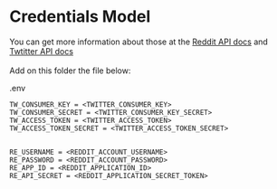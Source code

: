 # Credentials Model
You can get more information about those at the <a href="https://www.reddit.com/dev/api/">Reddit API docs</a> and <a href="https://developer.twitter.com/en/docs.html">Twtitter API docs</a>
<br><br>Add on this folder the file below:


.env

```
TW_CONSUMER_KEY = <TWITTER_CONSUMER_KEY>
TW_CONSUMER_SECRET = <TWITTER_CONSUMER_KEY_SECRET>
TW_ACCESS_TOKEN = <TWITTER_ACCESS_TOKEN>
TW_ACCESS_TOKEN_SECRET = <TWITTER_ACCESS_TOKEN_SECRET>


RE_USERNAME = <REDDIT_ACCOUNT_USERNAME>
RE_PASSWORD = <REDDIT_ACCOUNT_PASSWORD>
RE_APP_ID = <REDDIT_APPLICATION_ID>
RE_API_SECRET = <REDDIT_APPLICATION_SECRET_TOKEN>
```
